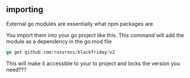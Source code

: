 ## importing
External go modules are essentially what npm packages are.

You import them into your go project like this. This command will add the module as a dependency in the go.mod file

```go
go get github.com/russross/blackfriday/v2
```

This will make it accessible to your to project and locks the version you need???
